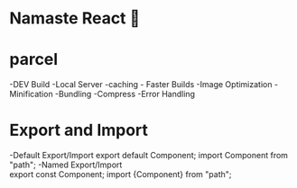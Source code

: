 # Namaste React 🚀


# parcel
 -DEV Build
 -Local Server
 -caching - Faster Builds
 -Image Optimization
 -Minification
 -Bundling
 -Compress
 -Error Handling

 # Export and Import
 -Default Export/Import
     export default Component;
     import Component from "path";
 -Named Export/Import    
     export const Component;
     import {Component} from "path";

   